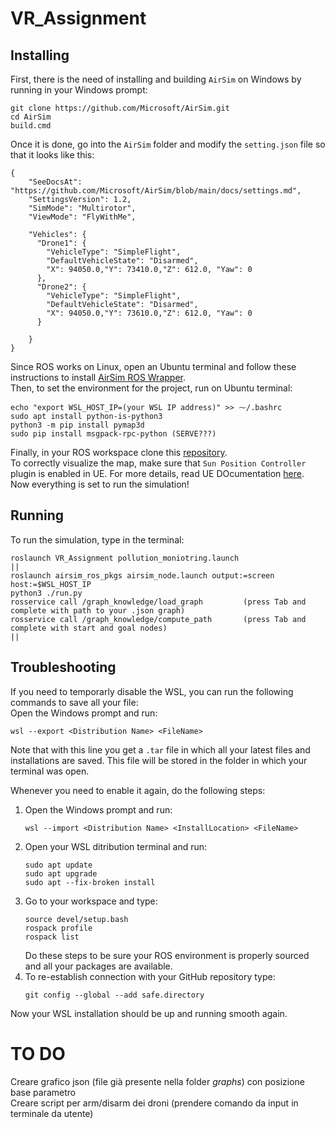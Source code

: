 # VR_Assignment
## Installing 
First, there is the need of installing and building `AirSim` on Windows by running in your Windows prompt:
```
git clone https://github.com/Microsoft/AirSim.git
cd AirSim
build.cmd
```
Once it is done, go into the `AirSim` folder and modify the `setting.json` file so that it looks like this:  
```
{
    "SeeDocsAt": "https://github.com/Microsoft/AirSim/blob/main/docs/settings.md",
    "SettingsVersion": 1.2,
    "SimMode": "Multirotor",
    "ViewMode": "FlyWithMe",

    "Vehicles": {
      "Drone1": {
        "VehicleType": "SimpleFlight",
        "DefaultVehicleState": "Disarmed",
        "X": 94050.0,"Y": 73410.0,"Z": 612.0, "Yaw": 0
      },
      "Drone2": {
        "VehicleType": "SimpleFlight",
        "DefaultVehicleState": "Disarmed",
        "X": 94050.0,"Y": 73610.0,"Z": 612.0, "Yaw": 0
      }

    }
}
```
Since ROS works on Linux, open an Ubuntu terminal and follow these instructions to install [AirSim ROS Wrapper](https://microsoft.github.io/AirSim/airsim_ros_pkgs/).  
Then, to set the environment for the project, run on Ubuntu terminal:
```
echo "export WSL_HOST_IP=(your WSL IP address)" >> ⁓/.bashrc
sudo apt install python-is-python3
python3 -m pip install pymap3d
sudo pip install msgpack-rpc-python (SERVE???)
```
Finally, in your ROS workspace clone this [repository](https://github.com/mmatteo-hub/VR4R_Assignment).  
To correctly visualize the map, make sure that `Sun Position Controller` plugin is enabled in UE. For more details, read UE DOcumentation [here](https://docs.unrealengine.com/5.1/en-US/geographically-accurate-sun-positioning-tool-in-unreal-engine/).  
Now everything is set to run the simulation!
## Running
To run the simulation, type in the terminal:
```
roslaunch VR_Assignment pollution_moniotring.launch
||
roslaunch airsim_ros_pkgs airsim_node.launch output:=screen host:=$WSL_HOST_IP
python3 ./run.py
rosservice call /graph_knowledge/load_graph         (press Tab and complete with path to your .json graph)
rosservice call /graph_knowledge/compute_path       (press Tab and complete with start and goal nodes)
||
```
## Troubleshooting
If you need to temporarly disable the WSL, you can run the following commands to save all your file:  
Open the Windows prompt and run:
```
wsl --export <Distribution Name> <FileName>
```
Note that with this line you get a `.tar` file in which all your latest files and installations are saved. This file will be stored in the folder in which your terminal was open.

Whenever you need to enable it again, do the following steps:
1. Open the Windows prompt and run:
   ```
   wsl --import <Distribution Name> <InstallLocation> <FileName>
   ```
2. Open your WSL ditribution terminal and run:
   ```
   sudo apt update
   sudo apt upgrade
   sudo apt --fix-broken install
   ```
3. Go to your workspace and type:
   ```
   source devel/setup.bash
   rospack profile
   rospack list
   ```
   Do these steps to be sure your ROS environment is properly sourced and all your packages are available.
4. To re-establish connection with your GitHub repository type:
    ```
    git config --global --add safe.directory
    ```
Now your WSL installation should be up and running smooth again.

# TO DO
Creare grafico json (file già presente nella folder *graphs*) con posizione base parametro  
Creare script per arm/disarm dei droni (prendere comando da input in terminale da utente)
